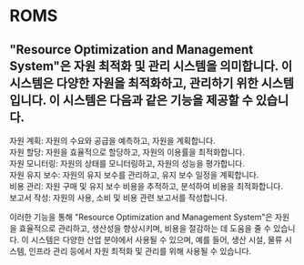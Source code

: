 # ROMS
## "Resource Optimization and Management System"은 자원 최적화 및 관리 시스템을 의미합니다. 이 시스템은 다양한 자원을 최적화하고, 관리하기 위한 시스템입니다. 이 시스템은 다음과 같은 기능을 제공할 수 있습니다.

자원 계획: 자원의 수요와 공급을 예측하고, 자원을 계획합니다.\
자원 할당: 자원을 효율적으로 할당하고, 자원의 이용률을 최적화합니다.\
자원 모니터링: 자원의 상태를 모니터링하고, 자원의 성능을 평가합니다.\
자원 유지 보수: 자원의 유지 보수를 관리하고, 유지 보수 일정을 계획합니다.\
비용 관리: 자원 구매 및 유지 보수 비용을 추적하고, 분석하여 비용을 최적화합니다.\
보고서 작성: 자원의 사용, 소비 및 비용 관련 보고서를 작성합니다.

이러한 기능을 통해 "Resource Optimization and Management System"은 자원을 효율적으로 관리하고, 생산성을 향상시키며, 비용을 절감하는 데 도움을 줄 수 있습니다. 이 시스템은 다양한 산업 분야에서 사용될 수 있으며, 예를 들어, 생산 시설, 물류 시스템, 인프라 관리 등에서 자원 최적화 및 관리를 위해 사용될 수 있습니다.
